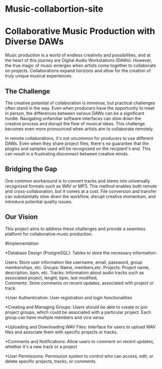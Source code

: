 # Music-collabortion-site

# Collaborative Music Production with Diverse DAWs

Music production is a world of endless creativity and possibilities, and at the heart of this journey are Digital Audio Workstations (DAWs). However, the true magic of music emerges when artists come together to collaborate on projects. Collaborations expand horizons and allow for the creation of truly unique musical experiences.

## The Challenge

The creative potential of collaboration is immense, but practical challenges often stand in the way. Even when producers have the opportunity to meet in person, the differences between various DAWs can be a significant hurdle. Navigating unfamiliar software interfaces can slow down the creative process and disrupt the flow of musical ideas. This challenge becomes even more pronounced when artists aim to collaborate remotely.

In remote collaborations, it's not uncommon for producers to use different DAWs. Even when they share project files, there's no guarantee that the plugins and samples used will be recognized on the recipient's end. This can result in a frustrating disconnect between creative minds.

## Bridging the Gap

One common workaround is to convert tracks and stems into universally recognized formats such as WAV or MP3. This method enables both remote and cross-collaboration, but it comes at a cost. File conversion and transfer can substantially slow down the workflow, disrupt creative momentum, and introduce potential quality issues.

## Our Vision

This project aims to address these challenges and provide a seamless platform for collaborative music production.

#Implementation

*Database Design (PostgreSQL):
Tables to store the necessary information:

Users: Store user information like username, email, password, group memberships, etc.
Groups: Name, members,etc.
Projects: Project name, description, bpm,  etc.
Tracks: Information about audio tracks such as associated project, lenght, bpm, last modified,  
Comments: Store comments on recent updates, associated with project or track.

*User Authentication:
User registration and login functionalities

*Creating and Managing Groups:
Users should be able to create or join project groups, which could be associated with a particular project. Each group can have multiple members and vice versa

*Uploading and Downloading WAV Files:
Interface for users to upload WAV files and associate them with specific projects or tracks. 

*Comments and Notifications:
Allow users to comment on recent updates, whether it's a new track or a project

*User Permissions:
Permission system to control who can access, edit, or delete specific projects, tracks, or comments.


